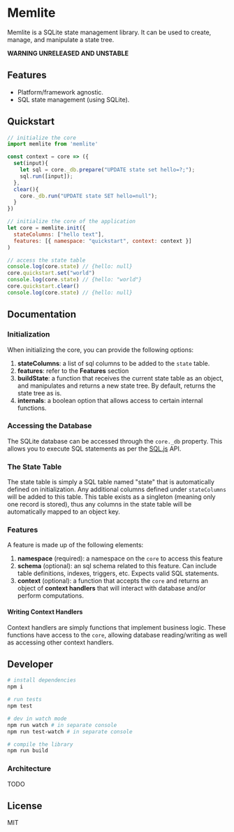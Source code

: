 # Memlite

Memlite is a SQLite state management library. It can be used to create, manage, and manipulate a state tree.

**WARNING UNRELEASED AND UNSTABLE**

## Features

- Platform/framework agnostic.
- SQL state management (using SQLite).

## Quickstart

```js
// initialize the core
import memlite from 'memlite'

const context = core => ({
  set(input){
    let sql = core._db.prepare("UPDATE state set hello=?;");
    sql.run([input]);
  },
  clear(){
    core._db.run("UPDATE state SET hello=null");
  }
})

// initialize the core of the application
let core = memlite.init({
  stateColumns: ["hello text"],
  features: [{ namespace: "quickstart", context: context }]
)

// access the state table
console.log(core.state) // {hello: null}
core.quickstart.set("world")
console.log(core.state) // {hello: "world"}
core.quickstart.clear()
console.log(core.state) // {hello: null}
```

## Documentation

### Initialization

When initializing the core, you can provide the following options:

1. **stateColumns**: a list of sql columns to be added to the `state` table.
2. **features**: refer to the **Features** section
3. **buildState**: a function that receives the current state table as an object, and manipulates and returns a new state tree. By default, returns the state tree as is.
4. **internals**: a boolean option that allows access to certain internal functions.

### Accessing the Database

The SQLite database can be accessed through the `core._db` property. This allows you to execute SQL statements as per the [SQL.js](https://sql.js.org/documentation/index.html) API.

### The State Table

The state table is simply a SQL table named "state" that is automatically defined on initialization. Any additional columns defined under `stateColumns` will be added to this table. This table exists as a singleton (meaning only one record is stored), thus any columns in the state table will be automatically mapped to an object key.

### Features

A feature is made up of the following elements:

1. **namespace** (required): a namespace on the `core` to access this feature
2. **schema** (optional): an sql schema related to this feature. Can include table definitions, indexes, triggers, etc. Expects valid SQL statements.
3. **context** (optional): a function that accepts the `core` and returns an object of **context handlers** that will interact with database and/or perform computations.

#### Writing Context Handlers

Context handlers are simply functions that implement business logic. These functions have access to the `core`, allowing database reading/writing as well as accessing other context handlers.

## Developer

```bash
# install dependencies
npm i

# run tests
npm test

# dev in watch mode
npm run watch # in separate console
npm run test-watch # in separate console

# compile the library
npm run build
```

### Architecture

TODO

## License

MIT
